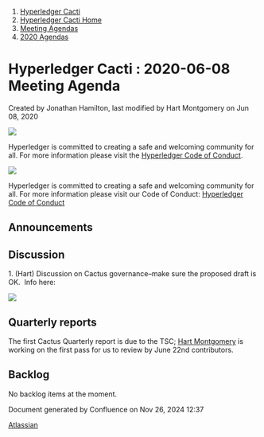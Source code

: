 1. [Hyperledger Cacti](index.html)
2. [Hyperledger Cacti Home](Hyperledger-Cacti-Home_20414469.html)
3. [Meeting Agendas](Meeting-Agendas_20414488.html)
4. [2020 Agendas](2020-Agendas_20414504.html)

# Hyperledger Cacti : 2020-06-08 Meeting Agenda

Created by Jonathan Hamilton, last modified by Hart Montgomery on Jun 08, 2020

![](https://wiki.hyperledger.org/download/attachments/2392771/welcome.png?version=2&modificationDate=1572450107000&api=v2)

Hyperledger is committed to creating a safe and welcoming community for all. For more information please visit the [Hyperledger Code of Conduct](https://lf-hyperledger.atlassian.net/wiki/spaces/HYP/pages/19595281/Hyperledger+Code+of+Conduct).

![](https://wiki.hyperledger.org/download/attachments/29034696/Antitrustnotice.png?version=1&modificationDate=1581695654000&api=v2)

Hyperledger is committed to creating a safe and welcoming community for all. For more information please visit our Code of Conduct: [Hyperledger Code of Conduct](https://lf-hyperledger.atlassian.net/wiki/spaces/HYP/pages/19595281/Hyperledger+Code+of+Conduct)

## Announcements

## Discussion

1\. (Hart) Discussion on Cactus governance–make sure the proposed draft is OK.  Info here:

[![](plugins/servlet/confluence/placeholder/unknown-macro)](https://docs.google.com/document/d/1SHt6XCPBS7jlbVFXpzQRjUD8C_29F0iklU9EX3f7RfY/edit?usp=sharing)

## Quarterly reports

The first Cactus Quarterly report is due to the TSC; [Hart Montgomery](https://lf-hyperledger.atlassian.net/wiki/people/712020:86f447c0-86dc-43b3-ac03-6a31923bbb84?ref=confluence) is working on the first pass for us to review by June 22nd contributors.

## Backlog

No backlog items at the moment.

Document generated by Confluence on Nov 26, 2024 12:37

[Atlassian](http://www.atlassian.com/)

